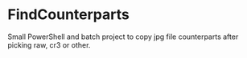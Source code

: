 # FindCounterparts
Small PowerShell and batch project to copy jpg file counterparts after picking raw, cr3 or other.
